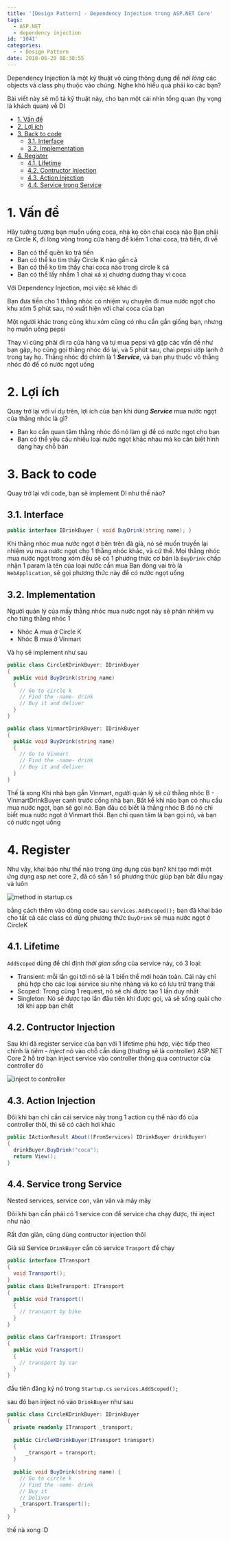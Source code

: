 ```yaml
---
title: '[Design Pattern] - Dependency Injection trong ASP.NET Core'
tags:
  - ASP.NET
  - dependency injection
id: '1041'
categories:
  - - Design Pattern
date: 2018-06-20 08:30:55
---
```


Dependency Injection là một kỹ thuật vô cùng thông dụng để _nới lỏng_ các objects và class phụ thuộc vào chúng. Nghe khó hiểu quá phải ko các bạn?

Bài viết này sẽ mô tả kỹ thuật này, cho bạn một cái nhìn tổng quan (hy vọng là khách quan) về DI
<!-- more -->
*   [1. Vấn đề](#1-vấn-đề)
*   [2. Lợi ích](#2-lợi-ích)
*   [3. Back to code](#3-back-to-code)
    *   [3.1. Interface](#31-interface)
    *   [3.2. Implementation](#32-implementation)
*   [4. Register](#4-register)
    *   [4.1. Lifetime](#41-lifetime)
    *   [4.2. Contructor Injection](#42-contructor-injection)
    *   [4.3. Action Injection](#43-action-injection)
    *   [4.4. Service trong Service](#44-service-trong-service)

# 1. Vấn đề

Hãy tưởng tượng bạn muốn uống coca, nhà ko còn chai coca nào Bạn phải ra Circle K, đi lòng vòng trong cửa hàng để kiếm 1 chai coca, trả tiền, đi về

*   Bạn có thể quên ko trả tiền
*   Bạn có thể ko tìm thấy Circle K nào gần cả
*   Bạn có thể ko tìm thấy chai coca nào trong circle k cả
*   Bạn có thể lấy nhầm 1 chai xá xị chương dương thay vì coca

Với Dependency Injection, mọi việc sẽ khác đi

Bạn đưa tiền cho 1 thằng nhóc có nhiệm vụ chuyên đi mua nước ngọt cho khu xóm 5 phút sau, nó xuất hiện với chai coca của bạn

Một người khác trong cùng khu xóm cũng có nhu cần gần giống bạn, nhưng họ muốn uống pepsi

Thay vì cũng phải đi ra cửa hàng và tự mua pepsi và gặp các vấn đề như bạn gặp, họ cũng gọi thằng nhóc đó lại, và 5 phút sau, chai pepsi ướp lạnh ở trong tay họ. Thằng nhóc đó chính là 1 **_Service_**, và bạn phụ thuộc vô thằng nhóc đó để có nước ngọt uống

# 2. Lợi ích

Quay trở lại với ví dụ trên, lợi ích của bạn khi dùng **_Service_** mua nước ngọt của thằng nhóc là gì?

*   Bạn ko cần quan tâm thằng nhóc đó nó làm gì để có nước ngọt cho bạn
*   Bạn có thể yêu cầu nhiều loại nước ngọt khác nhau mà ko cần biết hình dạng hay chỗ bán

# 3. Back to code

Quay trở lại với code, bạn sẽ implement DI như thế nào?

## 3.1. Interface

```csharp
public interface IDrinkBuyer { void BuyDrink(string name); }
```

Khi thằng nhóc mua nước ngọt ở bên trên đã già, nó sẽ muốn truyền lại nhiệm vụ mua nước ngọt cho 1 thằng nhóc khác, và cứ thể. Mọi thằng nhóc mua nước ngọt trong xóm đều sẽ có 1 phương thức cơ bản là `BuyDrink` chấp nhận 1 param là tên của loại nước cần mua Bạn đóng vai trò là `WebApplication`, sẽ gọi phương thức này để có nước ngọt uống

## 3.2. Implementation

Người quản lý của mấy thằng nhóc mua nước ngọt này sẽ phân nhiệm vụ cho từng thằng nhóc 1

*   Nhóc A mua ở Circle K
*   Nhóc B mua ở Vinmart

Và họ sẽ implement như sau 
```csharp
public class CircleKDrinkBuyer: IDrinkBuyer 
{
  public void BuyDrink(string name) 
  {
    // Go to circle k 
    // Find the -name- drink 
    // Buy it and deliver 
  }
}

public class VinmartDrinkBuyer: IDrinkBuyer 
{
  public void BuyDrink(string name) 
  {
    // Go to Vinmart 
    // Find the -name- drink 
    // Buy it and deliver 
  }
}
```

Thế là xong Khi nhà bạn gần Vinmart, người quản lý sẽ cử thằng nhóc B - VinmartDrinkBuyer canh trước cổng nhà bạn. Bất kể khi nào bạn có nhu cầu mua nước ngọt, bạn sẽ gọi nó. Bạn đâu có biết là thằng nhóc B đó nó chỉ biết mua nước ngọt ở Vinmart thôi. Bạn chỉ quan tâm là bạn gọi nó, và bạn có nước ngọt uống

# 4. Register

Như vậy, khai báo như thế nào trong ứng dụng của bạn? khi tạo mới một ứng dụng asp.net core 2, đã có sẵn 1 số phương thức giúp bạn bắt đầu ngay và luôn

![method in startup.cs](/images/flickr/1750/42864104992_c6bcdb3276_o.png)

bằng cách thêm vào dòng code sau `services.AddScoped();` bạn đã khai báo cho tất cả các class có dùng phương thức `BuyDrink` sẽ mua nước ngọt ở CircleK

## 4.1. Lifetime

`AddScoped` dùng để chỉ định _thời gian sống_ của service này, có 3 loại:

*   Transient: mỗi lần gọi tới nó sẽ là 1 biến thể mới hoàn toàn. Cái này chỉ phù hợp cho các loại service siu nhẹ nhàng và ko có lưu trữ trạng thái
*   Scoped: Trong cùng 1 request, nó sẽ chỉ được tạo 1 lần duy nhất
*   Singleton: Nó sẽ được tạo lần đầu tiên khi được gọi, và sẽ sống quài cho tới khi app bạn chết

## 4.2. Contructor Injection

Sau khi đã register service của bạn với 1 lifetime phù hợp, việc tiếp theo chính là _tiêm - inject_ nó vào chỗ cần dùng (thường sẽ là controller) ASP.NET Core 2 hỗ trợ bạn inject service vào controller thông qua contructor của controller đó

![inject to controller](/images/flickr/1753/42012713695_56fcb2b4a5_o.jpg)

## 4.3. Action Injection

Đôi khi bạn chỉ cần cái service này trong 1 action cụ thể nào đó của controller thôi, thì sẽ có cách hơi khác 

```csharp
public IActionResult About([FromServices] IDrinkBuyer drinkBuyer) 
{
  drinkBuyer.BuyDrink("coca");
  return View();
}
```

## 4.4. Service trong Service

Nested services, service con, vân vân và mây mây

Đôi khi bạn cần phải có 1 service con để service cha chạy được, thì inject như nào

Rất đơn giản, cũng dùng contructor injection thôi

Giả sử Service `DrinkBuyer` cần có service `Trasport` để chạy 

```csharp
public interface ITransport
{
  void Transport();
}
public class BikeTransport: ITransport
{
  public void Transport() 
  {
    // transport by bike 
  }
}

public class CarTransport: ITransport
{
  public void Transport()
  {
    // transport by car
  }
}
```

đầu tiên đăng ký nó trong `Startup.cs` `services.AddScoped();`

sau đó bạn inject nó vào `DrinkBuyer` như sau

```csharp
public class CircleKDrinkBuyer: IDrinkBuyer 
{
  private readonly ITransport _transport;
  
  public CircleKDrinkBuyer(ITransport transport) 
  {
      _transport = transport;
  }
  
  public void BuyDrink(string name) {
    // Go to circle k 
    // Find the -name- drink 
    // Buy it 
    // Deliver 
    _transport.Transport();
  }
}
```

thế nà xong :D
